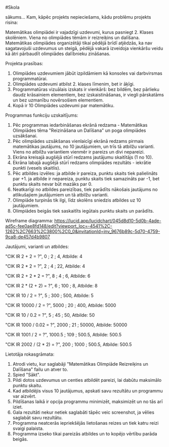 #Skola

sākums...
Kam, kāpēc projekts nepieciešams, kādu problēmu projekts risina:

Matemātikas olimpiādei ir vajadzīgi uzdevumi, kurus pasniegt 2. Klases skolēniem. Viena no olimpiādes tēmām ir reizreiķins un dalīšana. Matemātikas olimpiādes organizētāji tikai pēdējā brīdī atjēdzās, ka nav sagatavojuši uzdevumus un steigā, pēdējā vakarā izveidoja vienkāršu veidu kā ātri pārbaudīt olimpiādes dalībnieku zināšanas. 

Projekta prasības: 

1. Olimpiādes uzdevumiem jābūt izpildāmiem kā konsoles vai darbvirsmas programmatūrai. 
2. Olimpiādes uzdevumi atbilst 2. klases līmenim, bet ir āķīgi. 
3. Programmatūras vizuālais izskats ir vienkārš:
bez bildēm, bez pārlieku daudz krāsainiem elementiem, bez izskaistināšanas, ir viegli pārskatāms un bez uzmanību novērsošiem elementiem. 
4. Kopā ir 10 Olimpiādes uzdevumi par matemātiku.


Programmas funkciju uzskaitījums: 

1. Pēc programmas iedarbināšanas ekrānā redzama - Matemātikas Olimpiādes tēma "Reizināšana un Dalīšana" un poga olimpiādes uzsākšanai. 
2. Pēc olimpiādes uzsākšanas vienlaicīgi ekrānā redzams pirmais matemātikas jautājums, no 10 jautājumiem, un trīs tā atbilžu varianti. Viens no atbilžu variantiem vienmēr ir pareizs un divi nepareizi. 
3. Ekrāna kreisajā augšējā stūrī redzams jautājumu skaitītājs (1 no 10).
4. Ekrāna labajā augšējā stūrī redzams olimpiādes rezultāts - iekrātie punkti (vesels skaitlis).
5. Pēc atbildes izvēles:
	ja atbilde ir pareiza, punktu skaits tiek palielināts par +1.
	ja atbilde ir nepareiza, punktu skaits tiek samazināts par -1, bet punktu skaits nevar būt mazāks par 0.
6. Neatkarīgi no atbildes pareizības, tiek parādīts nākošais jautājums no atlikušajiem jautājumiem un tā atbilžu varianti.
7. Olimpiāde turpinās tik ilgi, līdz skolēns sniedzis atbildes uz 10 jautājumiem.
8. Olimpiādes beigās tiek saskaitīts iegūtais punktu skaits un parādīts.

Wireframe diagramma:
https://lucid.app/lucidchart/045d8d10-5d0b-4ade-ad5c-fee0ae8fd148/edit?viewport_loc=-4541%2C-1262%2C7663%2C3800%2C0_0&invitationId=inv_9676b89c-5d70-4759-9ca8-de457d4b9807

Jautājumi, varianti un atbildes:

"CIK IR 2 + 2 = ?", 0 ; 2 ; 4, Atbilde: 4

"CIK IR 2 * 2 = ?", 2 ; 4 ; 22, Atbilde: 4

"CIK IR 2 + 2 * 2 = ?", 8 ; 4 ; 6, Atbilde: 6 

"CIK IR 2 * (2 + 2) = ?", 6 ; 100 ; 8, Atbilde: 8 

"CIK IR 10 / 2 = ?", 5 ; 300 ; 500, Atbilde: 5

"CIK IR 10000 / 2 = ?", 5000 ; 20 ; 400, Atbilde: 5000

"CIK IR 10 / 0.2 = ?", 5 ; 45 ; 50, Atbilde: 50

"CIK IR 1000 / 0.02 = ?", 2000 ; 21 ; 50000, Atbilde: 50000

"CIK IR 1001 / 2 = ?", 1000.5 ; 109 ; 500.5, Atbilde: 500.5

"CIK IR 2002 / (2 * 2) = ?", 200 ; 1000 ; 500.5, Atbilde: 500.5

Lietotāja rokasgrāmata:

1. Atrodi vietu, kur saglabāji "Matemātikas Olimpiāde Reizreiķins un Dalīšana" failu un atver to. 
2. Spied "Sākt".
3. Pildi dotos uzdevumus un centies atbildēt pareizi, lai dabūtu maksimālo punktu skaitu.
4. Kad atbildējis visus 10 jautājumus, apskati savu rezultātu un programmu var aizvērt. 
5. Pildīšanas laikā ir opcija programmu minimizēt, maksimizēt un no tās arī iziet.
6. Gala rezultāti nekur netiek saglabāti tāpēc veic screenshot, ja vēlies saglabāt savu rezultātu.
7. Programma neatcerās iepriekšējās lietošanas reizes un tiek katru reizi svaigi palaista. 
8. Programma izseko tikai pareizās atbildes un to kopējo vērtību parāda beigās. 


 
